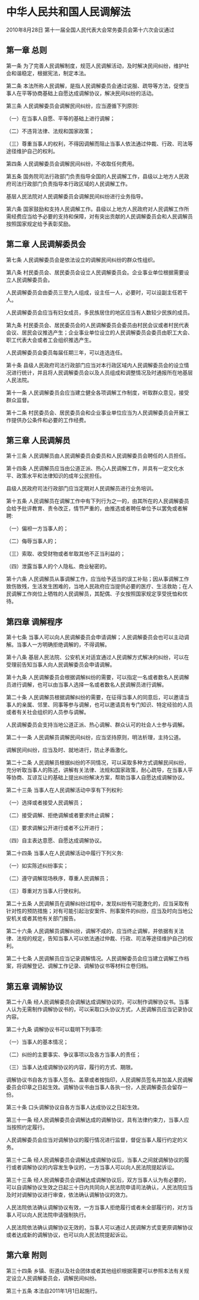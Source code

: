 # 中华人民共和国人民调解法

2010年8月28日 第十一届全国人民代表大会常务委员会第十六次会议通过

<!-- INFO END -->

## 第一章 总则

第一条 为了完善人民调解制度，规范人民调解活动，及时解决民间纠纷，维护社会和谐稳定，根据宪法，制定本法。

第二条 本法所称人民调解，是指人民调解委员会通过说服、疏导等方法，促使当事人在平等协商基础上自愿达成调解协议，解决民间纠纷的活动。

第三条 人民调解委员会调解民间纠纷，应当遵循下列原则:

（一）在当事人自愿、平等的基础上进行调解；

（二）不违背法律、法规和国家政策；

（三）尊重当事人的权利，不得因调解而阻止当事人依法通过仲裁、行政、司法等途径维护自己的权利。

第四条 人民调解委员会调解民间纠纷，不收取任何费用。

第五条 国务院司法行政部门负责指导全国的人民调解工作，县级以上地方人民政府司法行政部门负责指导本行政区域的人民调解工作。

基层人民法院对人民调解委员会调解民间纠纷进行业务指导。

第六条 国家鼓励和支持人民调解工作。县级以上地方人民政府对人民调解工作所需经费应当给予必要的支持和保障，对有突出贡献的人民调解委员会和人民调解员按照国家规定给予表彰奖励。

## 第二章 人民调解委员会

第七条 人民调解委员会是依法设立的调解民间纠纷的群众性组织。

第八条 村民委员会、居民委员会设立人民调解委员会。企业事业单位根据需要设立人民调解委员会。

人民调解委员会由委员三至九人组成，设主任一人，必要时，可以设副主任若干人。

人民调解委员会应当有妇女成员，多民族居住的地区应当有人数较少民族的成员。

第九条 村民委员会、居民委员会的人民调解委员会委员由村民会议或者村民代表会议、居民会议推选产生；企业事业单位设立的人民调解委员会委员由职工大会、职工代表大会或者工会组织推选产生。

人民调解委员会委员每届任期三年，可以连选连任。

第十条 县级人民政府司法行政部门应当对本行政区域内人民调解委员会的设立情况进行统计，并且将人民调解委员会以及人员组成和调整情况及时通报所在地基层人民法院。

第十一条 人民调解委员会应当建立健全各项调解工作制度，听取群众意见，接受群众监督。

第十二条 村民委员会、居民委员会和企业事业单位应当为人民调解委员会开展工作提供办公条件和必要的工作经费。

## 第三章 人民调解员

第十三条 人民调解员由人民调解委员会委员和人民调解委员会聘任的人员担任。

第十四条 人民调解员应当由公道正派、热心人民调解工作，并具有一定文化水平、政策水平和法律知识的成年公民担任。

县级人民政府司法行政部门应当定期对人民调解员进行业务培训。

第十五条 人民调解员在调解工作中有下列行为之一的，由其所在的人民调解委员会给予批评教育、责令改正，情节严重的，由推选或者聘任单位予以罢免或者解聘:

（一）偏袒一方当事人的；

（二）侮辱当事人的；

（三）索取、收受财物或者牟取其他不正当利益的；

（四）泄露当事人的个人隐私、商业秘密的。

第十六条 人民调解员从事调解工作，应当给予适当的误工补贴；因从事调解工作致伤致残，生活发生困难的，当地人民政府应当提供必要的医疗、生活救助；在人民调解工作岗位上牺牲的人民调解员，其配偶、子女按照国家规定享受抚恤和优待。

## 第四章 调解程序

第十七条 当事人可以向人民调解委员会申请调解；人民调解委员会也可以主动调解。当事人一方明确拒绝调解的，不得调解。

第十八条 基层人民法院、公安机关对适宜通过人民调解方式解决的纠纷，可以在受理前告知当事人向人民调解委员会申请调解。

第十九条 人民调解委员会根据调解纠纷的需要，可以指定一名或者数名人民调解员进行调解，也可以由当事人选择一名或者数名人民调解员进行调解。

第二十条 人民调解员根据调解纠纷的需要，在征得当事人的同意后，可以邀请当事人的亲属、邻里、同事等参与调解，也可以邀请具有专门知识、特定经验的人员或者有关社会组织的人员参与调解。

人民调解委员会支持当地公道正派、热心调解、群众认可的社会人士参与调解。

第二十一条 人民调解员调解民间纠纷，应当坚持原则，明法析理，主持公道。

调解民间纠纷，应当及时、就地进行，防止矛盾激化。

第二十二条 人民调解员根据纠纷的不同情况，可以采取多种方式调解民间纠纷，充分听取当事人的陈述，讲解有关法律、法规和国家政策，耐心疏导，在当事人平等协商、互谅互让的基础上提出纠纷解决方案，帮助当事人自愿达成调解协议。

第二十三条 当事人在人民调解活动中享有下列权利:

（一）选择或者接受人民调解员；

（二）接受调解、拒绝调解或者要求终止调解；

（三）要求调解公开进行或者不公开进行；

（四）自主表达意愿、自愿达成调解协议。

第二十四条 当事人在人民调解活动中履行下列义务:

（一）如实陈述纠纷事实；

（二）遵守调解现场秩序，尊重人民调解员；

（三）尊重对方当事人行使权利。

第二十五条 人民调解员在调解纠纷过程中，发现纠纷有可能激化的，应当采取有针对性的预防措施；对有可能引起治安案件、刑事案件的纠纷，应当及时向当地公安机关或者其他有关部门报告。

第二十六条 人民调解员调解纠纷，调解不成的，应当终止调解，并依据有关法律、法规的规定，告知当事人可以依法通过仲裁、行政、司法等途径维护自己的权利。

第二十七条 人民调解员应当记录调解情况。人民调解委员会应当建立调解工作档案，将调解登记、调解工作记录、调解协议书等材料立卷归档。

## 第五章 调解协议

第二十八条 经人民调解委员会调解达成调解协议的，可以制作调解协议书。当事人认为无需制作调解协议书的，可以采取口头协议方式，人民调解员应当记录协议内容。

第二十九条 调解协议书可以载明下列事项:

（一）当事人的基本情况；

（二）纠纷的主要事实、争议事项以及各方当事人的责任；

（三）当事人达成调解协议的内容，履行的方式、期限。

调解协议书自各方当事人签名、盖章或者按指印，人民调解员签名并加盖人民调解委员会印章之日起生效。调解协议书由当事人各执一份，人民调解委员会留存一份。

第三十条 口头调解协议自各方当事人达成协议之日起生效。

第三十一条 经人民调解委员会调解达成的调解协议，具有法律约束力，当事人应当按照约定履行。

人民调解委员会应当对调解协议的履行情况进行监督，督促当事人履行约定的义务。

第三十二条 经人民调解委员会调解达成调解协议后，当事人之间就调解协议的履行或者调解协议的内容发生争议的，一方当事人可以向人民法院提起诉讼。

第三十三条 经人民调解委员会调解达成调解协议后，双方当事人认为有必要的，可以自调解协议生效之日起三十日内共同向人民法院申请司法确认，人民法院应当及时对调解协议进行审查，依法确认调解协议的效力。

人民法院依法确认调解协议有效，一方当事人拒绝履行或者未全部履行的，对方当事人可以向人民法院申请强制执行。

人民法院依法确认调解协议无效的，当事人可以通过人民调解方式变更原调解协议或者达成新的调解协议，也可以向人民法院提起诉讼。

## 第六章 附则

第三十四条 乡镇、街道以及社会团体或者其他组织根据需要可以参照本法有关规定设立人民调解委员会，调解民间纠纷。

第三十五条 本法自2011年1月1日起施行。

